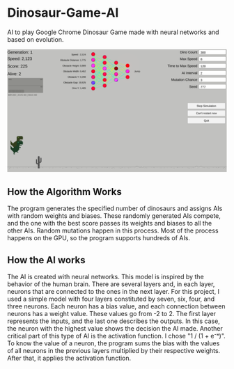 # Dinosaur-Game-AI
 AI to play Google Chrome Dinosaur Game made with neural networks and based on evolution.

![Screenshot](https://github.com/cau777/Dinosaur-Game-AI/blob/main/Screenshot.png?raw=true)

## How the Algorithm Works
The program generates the specified number of dinosaurs and assigns AIs with random weights and biases.
These randomly generated AIs compete, and the one with the best score passes its weights and biases to all the other AIs. Random mutations happen in this process.
Most of the process happens on the GPU, so the program supports hundreds of AIs.

## How the AI works
The AI is created with neural networks. This model is inspired by the behavior of the human brain. There are several layers and, in each layer, neurons that are connected to the ones in the next layer. For this project, I used a simple model with four layers constituted by seven, six, four, and three neurons.
Each neuron has a bias value, and each connection between neurons has a weight value. These values go from -2 to 2.
The first layer represents the inputs, and the last one describes the outputs. In this case, the neuron with the highest value shows the decision the AI made.
Another critical part of this type of AI is the activation function. I chose "1 / (1 + e⁻ˣ)".
To know the value of a neuron, the program sums the bias with the values of all neurons in the previous layers multiplied by their respective weights. After that, it applies the activation function.